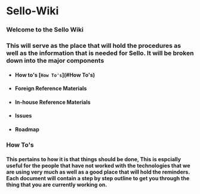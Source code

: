 # Sello-Wiki
### Welcome to the Sello Wiki
### This will serve as the place that will hold the procedures as well as the information that is needed for Sello. It will be broken down into the major components
- #### How to's [`How To's`](#How To's)
- #### Foreign Reference Materials
- #### In-house Reference Materials
- #### Issues
- #### Roadmap

### How To's
#### This pertains to how it is that things should be done, This is espcially useful for the people that have not worked with the technologies that we are using very much as well as a good place that will hold the reminders. Each document will contain a step by step outline to get you through the thing that you are currently working on. 
